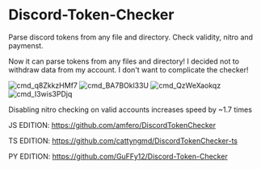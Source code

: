 # Discord-Token-Checker
Parse discord tokens from any file and directory. Check validity, nitro and paymenst.

Now it can parse tokens from any files and directory! I decided not to withdraw data from my account. I don't want to complicate the checker!

![cmd_q8ZkkzHMf7](https://user-images.githubusercontent.com/49491499/130699999-39e86b8a-93c7-4429-b347-ff4acaf9ff20.png)
![cmd_BA7BOkl33U](https://user-images.githubusercontent.com/49491499/130700004-e8dd5365-e834-401a-b0c3-75e6afa4bcd0.png)
![cmd_QzWeXaokqz](https://user-images.githubusercontent.com/49491499/130700007-77db5eb4-8cf1-4233-a312-ec89185c5077.png)
![cmd_I3wis3PDjq](https://user-images.githubusercontent.com/49491499/130700013-1f427453-9c47-4552-b313-6129a13db12d.png)


Disabling nitro checking on valid accounts increases speed by ~1.7 times

JS EDITION: https://github.com/amfero/DiscordTokenChecker 

TS EDITION: https://github.com/cattyngmd/DiscordTokenChecker-ts

PY EDITION: https://github.com/GuFFy12/Discord-Token-Checker
